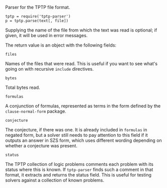 Parser for the TPTP file format.

```
tptp = require('tptp-parser')
p = tptp.parse(text[, file])
```

Supplying the name of the file from which the text was read is optional; if given, it will be used in error messages.

The return value is an object with the following fields:

```
files
```

Names of the files that were read. This is useful if you want to see what's going on with recursive `include` directives.

```
bytes
```

Total bytes read.

```
formulas
```

A conjunction of formulas, represented as terms in the form defined by the `clause-normal-form` package.

```
conjecture
```

The conjecture, if there was one. It is already included in `formulas` in negated form, but a solver still needs to pay attention to this field if it outputs an answer in SZS form, which uses different wording depending on whether a conjecture was present.

```
status
```

The TPTP collection of logic problems comments each problem with its status where this is known. If `tptp-parser` finds such a comment in that format, it extracts and returns the status field. This is useful for testing solvers against a collection of known problems.
